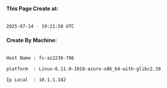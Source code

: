 
   
#### This Page Create at:

```bash

2025-07-14 - 19:21:58 UTC

```

#### Create By Machine:

```bash

Host Name : fv-az2236-786

platform  : Linux-6.11.0-1018-azure-x86_64-with-glibc2.39

Ip Local  : 10.1.1.182

```


